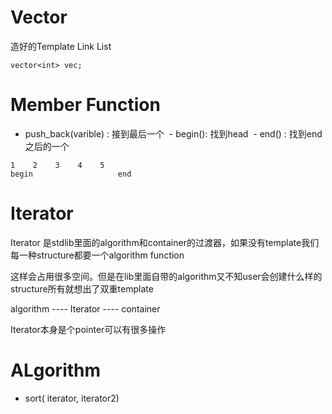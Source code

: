 # Vector

造好的Template Link List

```
vector<int> vec;
```

# Member Function

  - push_back(varible) : 接到最后一个
  - begin(): 找到head
  - end() : 找到end之后的一个
 ```
 1    2    3    4    5 
begin                   end
 ```
 
# Iterator
Iterator 是stdlib里面的algorithm和container的过渡器，如果没有template我们每一种structure都要一个algorithm function

这样会占用很多空间。但是在lib里面自带的algorithm又不知user会创建什么样的structure所有就想出了双重template

algorithm ---- Iterator ---- container

Iterator本身是个pointer可以有很多操作

# ALgorithm

- sort( iterator, iterator2)
